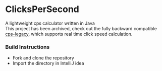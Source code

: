 # ClicksPerSecond

A lightweight cps calculator written in Java  
This project has been archived, check out the fully backward compatible [cps-legacy](https://github.com/BoogieMonster1O1/cps-legacy), which supports real time click speed calculation.

### Build Instructions

* Fork and clone the repository
* Import the directory in IntelliJ idea 
